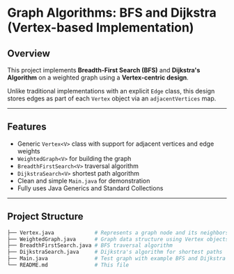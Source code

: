 # Graph Algorithms: BFS and Dijkstra (Vertex-based Implementation)

## Overview

This project implements **Breadth-First Search (BFS)** and **Dijkstra's Algorithm** on a weighted graph using a **Vertex-centric design**.

Unlike traditional implementations with an explicit `Edge` class, this design stores edges as part of each `Vertex` object via an `adjacentVertices` map.

---

## Features

- Generic `Vertex<V>` class with support for adjacent vertices and edge weights
- `WeightedGraph<V>` for building the graph
- `BreadthFirstSearch<V>` traversal algorithm
- `DijkstraSearch<V>` shortest path algorithm
- Clean and simple `Main.java` for demonstration
- Fully uses Java Generics and Standard Collections

---

## Project Structure

```bash
├── Vertex.java             # Represents a graph node and its neighbors
├── WeightedGraph.java      # Graph data structure using Vertex objects
├── BreadthFirstSearch.java # BFS traversal algorithm
├── DijkstraSearch.java     # Dijkstra's algorithm for shortest paths
├── Main.java               # Test graph with example BFS and Dijkstra output
└── README.md               # This file
